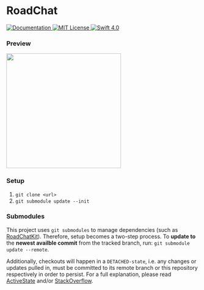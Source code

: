 # RoadChat

<a href="https://app.swaggerhub.com/apis/niksauer/RoadChat/1.0.0">
    <img src="http://img.shields.io/badge/read_the-docs-92A8D1.svg" alt="Documentation">
</a>
<a href="license">
    <img src="http://img.shields.io/badge/license-AGPLv3-brightgreen.svg" alt="MIT License">
</a>
<a href="https://swift.org">
    <img src="http://img.shields.io/badge/swift-4.1-brightgreen.svg" alt="Swift 4.0">
</a>

### Preview
<img src="https://github.com/niksauer/RoadChat/blob/beta/Docs/PreviewScreenshot.png" width="300">

### Setup 
1. `git clone <url>`
2. `git submodule update --init`

### Submodules
This project uses `git submodules` to manage dependencies (such as [RoadChatKit](https://github.com/niksauer/RoadChatKit)). Therefore, setup becomes a two-step process. To **update to** the **newest availble commit** from the tracked branch, run: `git submodule update --remote`.

Additionally, checkouts will happen in a `DETACHED-state`, i.e. any changes or updates pulled in, must be committed to its remote branch or this repository respectively in order to persist. For a full explanation, please read [ActiveState](https://www.activestate.com/blog/2014/05/getting-git-submodule-track-branch) and/or [StackOverflow](https://stackoverflow.com/questions/18770545/why-is-my-git-submodule-head-detached-from-master).
